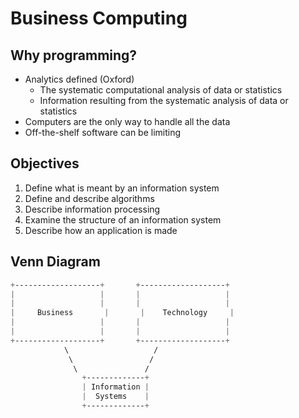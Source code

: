 # Business Computing

## Why programming?

- Analytics defined (Oxford)
    - The systematic computational analysis of data or statistics
    - Information resulting from the systematic analysis of data or statistics
- Computers are the only way to handle all the data
- Off-the-shelf software can be limiting

## Objectives

1. Define what is meant by an information system
2. Define and describe algorithms
3. Describe information processing
4. Examine the structure of an information system
5. Describe how an application is made

## Venn Diagram
```css
+-------------------+       +-------------------+
|                   |       |                   |
|                   |       |                   |
|     Business       |       |    Technology     |
|                   |       |                   |
|                   |       |                   |
+-------------------+       +-------------------+
            \                   /
             \                 /
              \               /
                +-------------+
                | Information |
                |  Systems    |
                +-------------+

```
